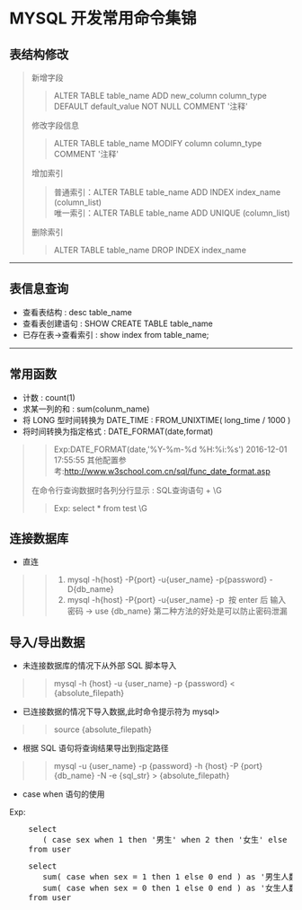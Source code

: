 MYSQL 开发常用命令集锦
=================================

表结构修改
---------------------------------

> 新增字段
>
> > ALTER TABLE table_name ADD new_column column_type  DEFAULT default_value NOT NULL COMMENT '注释'
>
> 修改字段信息
>
> > ALTER TABLE table_name MODIFY column column_type  COMMENT '注释'
>
> 增加索引
> 
> > 普通索引：ALTER TABLE table_name ADD INDEX index_name (column_list)   
> > 唯一索引：ALTER TABLE table_name ADD UNIQUE (column_list)
>
> 删除索引
> > ALTER TABLE table_name DROP INDEX index_name

****

表信息查询
-----------------------------
* 查看表结构 :  desc table_name 
* 查看表创建语句  :  SHOW CREATE TABLE  table_name
* 已存在表->查看索引  :   show index from table_name;

****

常用函数
------------------------------
* 计数    :  count(1)
* 求某一列的和   :  sum(colunm_name)
* 将 LONG 型时间转换为 DATE_TIME :    FROM_UNIXTIME( long_time / 1000 )
* 将时间转换为指定格式   : DATE_FORMAT(date,format)

>
> > Exp:DATE_FORMAT(date,'%Y-%m-%d %H:%i:%s')   2016-12-01 17:55:55
> > 其他配置参考:http://www.w3school.com.cn/sql/func_date_format.asp
>
> 在命令行查询数据时各列分行显示   :  SQL查询语句 + \G           
>
> > Exp: select * from test \G  


连接数据库
-----------------------
* 直连

>
> > 1. mysql -h{host} -P{port} -u{user_name} -p{password} -D{db_name}
> > 2. mysql -h{host} -P{port} -u{user_name} -p  按 enter 后 输入密码 -> use {db_name} 
> > 第二种方法的好处是可以防止密码泄漏

导入/导出数据
---------------------
* 未连接数据库的情况下从外部 SQL 脚本导入

>
> > mysql -h {host} -u {user_name} -p {password} < {absolute_filepath}
>

* 已连接数据的情况下导入数据,此时命令提示符为 mysql>

>
> > source {absolute_filepath}
>

* 根据 SQL 语句将查询结果导出到指定路径

>
> > mysql -u {user_name} -p {password} -h {host} -P {port}  {db_name} -N -e {sql_str} > {absolute_filepath}
>

* case when 语句的使用

Exp:
<pre>
    select 
       ( case sex when 1 then '男生' when 2 then '女生' else '人妖' end ) as sex 
    from user
</pre>
<pre>
    select 
       sum( case when sex = 1 then 1 else 0 end ) as '男生人数',
       sum( case when sex = 0 then 1 else 0 end ) as '女生人数'
    from user
</pre>
